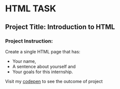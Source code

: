 # HTML TASK
## Project Title: Introduction to HTML
### Project Instruction:

Create a single HTML page that has: 
- Your name,
- A sentence about yourself and
- Your goals for this internship.

Visit my [codepen](https://codepen.io/b-akapo/pen/RwyYBbd) to see the outcome of project
